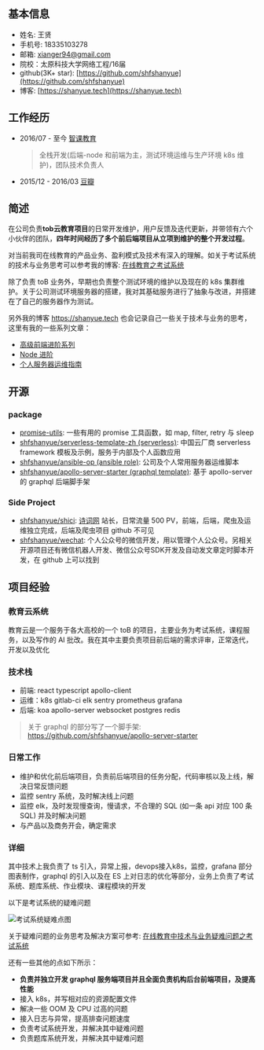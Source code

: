## 基本信息

+ 姓名: 王贤
+ 手机号: 18335103278
+ 邮箱: xianger94@gmail.com
+ 院校：太原科技大学网络工程/16届
+ github(3K+ star): [https://github.com/shfshanyue](https://github.com/shfshanyue)
+ 博客: [https://shanyue.tech](https://shanyue.tech)

## 工作经历

+ 2016/07 - 至今     [智课教育](http://www.smartstudy.com/)

  > 全栈开发(后端-node 和前端为主，测试环境运维与生产环境 k8s 维护)，团队技术负责人

+ 2015/12 - 2016/03  [豆瓣](https://douban.com)

## 简述

在公司负责**tob云教育项目**的日常开发维护，用户反馈及迭代更新，并带领有六个小伙伴的团队，**四年时间经历了多个前后端项目从立项到维护的整个开发过程**。

对当前我司在线教育的产品业务、盈利模式及技术有深入的理解。如关于考试系统的技术与业务思考可以参考我的博客: [在线教育之考试系统](https://shanyue.tech/business/exam.html)

除了负责 toB 业务外，早期也负责整个测试环境的维护以及现在的 k8s 集群维护。关于公司测试环境服务器的搭建，我对其基础服务进行了抽象与改进，并搭建在了自己的服务器作为测试。

另外我的博客 <https://shanyue.tech> 也会记录自己一些关于技术与业务的思考，这里有我的一些系列文章：

+ [高级前端进阶系列](https://shanyue.tech/frontend-engineering/)
+ [Node 进阶](https://shanyue.tech/node/)
+ [个人服务器运维指南](https://shanyue.tech/op/)

## 开源

### package

+ [promise-utils](https://github.com/shfshanyue/promise-utils): 一些有用的 promise 工具函数，如 map, filter, retry 与 sleep
+ [shfshanyue/serverless-template-zh (serverless)](https://github.com/shfshanyue/serverless-template-zh): 中国云厂商 serverless framework 模板及示例，服务于内部及个人函数应用
+ [shfshanyue/ansible-op (ansible role)](https://github.com/shfshanyue/ansible-op): 公司及个人常用服务器运维脚本
+ [shfshanyue/apollo-server-starter (graphql template)](https://github.com/shfshanyue/apollo-server-starter): 基于 apollo-server 的 graphql 后端脚手架

### Side Project

+ [shfshanyue/shici](https://github.com/shfshanyue/shici): [诗词网](https://shici.xiange.tech) 站长，日常流量 500 PV，前端，后端，爬虫及运维独立完成，后端及爬虫项目 github 不可见
+ [shfshanyue/wechat](https://github.com/shfshanyue/wechat): 个人公众号的微信开发，用以管理个人公众号。另相关开源项目还有微信机器人开发、微信公众号SDK开发及自动发文章定时脚本开发，在 github 上可以找到

## 项目经验

### 教育云系统

教育云是一个服务于各大高校的一个 toB 的项目，主要业务为考试系统，课程服务，以及写作的 AI 批改。我在其中主要负责项目前后端的需求评审，正常迭代，开发以及优化

### 技术栈

+ 前端: react typescript apollo-client
+ 运维：k8s gitlab-ci elk sentry prometheus grafana
+ 后端: koa apollo-server websocket postgres redis

> 关于 graphql 的部分写了一个脚手架: <https://github.com/shfshanyue/apollo-server-starter>

### 日常工作

+ 维护和优化前后端项目，负责前后端项目的任务分配，代码审核以及上线，解决日常反馈问题
+ 监控 sentry 系统，及时解决线上问题
+ 监控 elk，及时发现慢查询，慢请求，不合理的 SQL (如一条 api 对应 100 条 SQL) 并及时解决问题
+ 与产品以及商务开会，确定需求

### 详细

其中技术上我负责了 ts 引入，异常上报，devops接入k8s，监控，grafana 部分图表制作，graphql 的引入以及在 ES 上对日志的优化等部分，业务上负责了考试系统、题库系统、作业模块、课程模块的开发

以下是考试系统的疑难问题

![考试系统疑难点图](https://shanyue.tech/assets/img/exam-business.drawio.05a37563.png)

关于疑难问题的业务思考及解决方案可参考: [在线教育中技术与业务疑难问题之考试系统](https://shanyue.tech/business/exam.html)

还有一些其他的点如下所示：

+ **负责并独立开发 graphql 服务端项目并且全面负责机构后台前端项目，及提高性能**
+ 接入 k8s，并写相对应的资源配置文件
+ 解决一些 OOM 及 CPU 过高的问题
+ 接入日志与异常，提高排查问题速度
+ 负责考试系统开发，并解决其中疑难问题
+ 负责题库系统开发，并解决其中疑难问题

